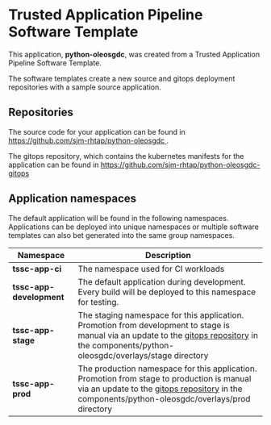 # Trusted Application Pipeline Software Template

This application, **python-oleosgdc**, was created from a Trusted Application Pipeline Software Template.

The software templates create a new source and gitops deployment repositories with a sample source application. 

## Repositories

The source code for your application can be found in [https://github.com/sjm-rhtap/python-oleosgdc ](https://github.com/sjm-rhtap/python-oleosgdc ).
 
The gitops repository, which contains the kubernetes manifests for the application can be found in 
[https://github.com/sjm-rhtap/python-oleosgdc-gitops ](https://github.com/sjm-rhtap/python-oleosgdc-gitops ) 

## Application namespaces 

The default application will be found in the following namespaces. Applications can be deployed into unique namespaces or multiple software templates can also bet generated into the same group namespaces.  

|  Namespace   |  Description   |  
| -------- | -------- |
| **tssc-app-ci** | The namespace used for CI workloads |
| **tssc-app-development** | The default application during development. Every build will be deployed to this namespace for testing. |
| **tssc-app-stage** | The staging namespace for this application. Promotion from development to stage is manual via an update to the [gitops repository](https://github.com/sjm-rhtap/python-oleosgdc-gitops ) in the components/python-oleosgdc/overlays/stage directory |
| **tssc-app-prod** | The production namespace for this application. Promotion from stage to production is manual via an update to the [gitops repository](https://github.com/sjm-rhtap/python-oleosgdc-gitops ) in the components/python-oleosgdc/overlays/prod directory |